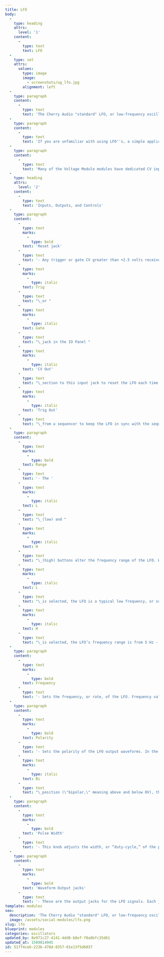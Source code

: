 ```yaml
---
title: LFO
body:
  -
    type: heading
    attrs:
      level: '1'
    content:
      -
        type: text
        text: LFO
  -
    type: set
    attrs:
      values:
        type: image
        image:
          - screenshots/ug_lfo.jpg
        alignment: left
  -
    type: paragraph
    content:
      -
        type: text
        text: 'The Cherry Audio "standard" LFO, or low-frequency oscillator, is a multi waveform, analog-style LFO. It generates six different control voltage (CV) waveforms and is capable of audio-rate modulation.'
  -
    type: paragraph
    content:
      -
        type: text
        text: 'If you are unfamiliar with using LFO''s, a simple application would be to slightly modulate an oscillator’s frequency to create vibrato (pitch modulation), or to modulate a VCA’s amplitude to create a tremolo effect (amplitude modulation). Modulating the cutoff frequency of a filter can create a dubstep-style wobble, or if modulated very slowly, long sweeping tonal shifts.'
  -
    type: paragraph
    content:
      -
        type: text
        text: 'Many of the Voltage Module modules have dedicated CV inputs, sometimes labeled as "mod" inputs, all of which can be modulated with the LFO. But remember, just because an input isn’t labeled as CV or mod, that doesn’t mean you can’t route an LFO to it! Patch away and see what happens- unexpected results are what makes modular synthesis so much fun.'
  -
    type: heading
    attrs:
      level: '2'
    content:
      -
        type: text
        text: 'Inputs, Outputs, and Controls'
  -
    type: paragraph
    content:
      -
        type: text
        marks:
          -
            type: bold
        text: 'Reset jack'
      -
        type: text
        text: '- Any trigger or gate CV greater than +2.5 volts received at this input jack will force-reset the LFO’s cycle. Connect the '
      -
        type: text
        marks:
          -
            type: italic
        text: Trig
      -
        type: text
        text: "\_or "
      -
        type: text
        marks:
          -
            type: italic
        text: Gate
      -
        type: text
        text: "\_jack in the IO Panel "
      -
        type: text
        marks:
          -
            type: italic
        text: 'CV Out'
      -
        type: text
        text: "\_section to this input jack to reset the LFO each time a new note is played, or connect the "
      -
        type: text
        marks:
          -
            type: italic
        text: 'Trig Out'
      -
        type: text
        text: "\_from a sequencer to keep the LFO in sync with the sequence."
  -
    type: paragraph
    content:
      -
        type: text
        marks:
          -
            type: bold
        text: Range
      -
        type: text
        text: '- The '
      -
        type: text
        marks:
          -
            type: italic
        text: L
      -
        type: text
        text: "\_(low) and "
      -
        type: text
        marks:
          -
            type: italic
        text: H
      -
        type: text
        text: "\_(high) buttons alter the frequency range of the LFO. When "
      -
        type: text
        marks:
          -
            type: italic
        text: L
      -
        type: text
        text: "\_is selected, the LFO is a typical low frequency, or sub-audio rate, oscillator ranging from 0.02 Hz - 10 Hz. When "
      -
        type: text
        marks:
          -
            type: italic
        text: H
      -
        type: text
        text: "\_is selected, the LFO’s frequency range is from 5 Hz - 400 Hz, making audio rate modulation possible."
  -
    type: paragraph
    content:
      -
        type: text
        marks:
          -
            type: bold
        text: Frequency
      -
        type: text
        text: '- Sets the frequency, or rate, of the LFO. Frequency values are represented in Hz, or cycles per second. In other words, 1 Hz means it takes one second to complete a full cycle of the waveform. Therefore, 2 Hz = 0.5s, 4 Hz = 0.25s etc. Don’t worry though, you don’t need to know the math because the LED beside the knob flashes to display the LFO''s current frequency.'
  -
    type: paragraph
    content:
      -
        type: text
        marks:
          -
            type: bold
        text: Polarity
      -
        type: text
        text: '- Sets the polarity of the LFO output waveforms. In the '
      -
        type: text
        marks:
          -
            type: italic
        text: Bi
      -
        type: text
        text: "\_position (\"bipolar,\" meaning above and below 0V), the LFO will output signals ranging from -5V to 5V. In the + position, the output signals will range from 0V to 5V, and in the - position, the signals will range from -5V to 0V. Note that in the + and - positions, the amplitude of the LFO has been halved, and the center point of modulation has been shifted to 2.5V or -2.5V, respectively. This can be desirable in many situations, but be cautious of using these modes with pitch modulation; if you were to create vibrato using the + mode, for example, your patch may sound great on its own, but the oscillators will actually be slightly sharp, and out of tune with the rest of the world!"
  -
    type: paragraph
    content:
      -
        type: text
        marks:
          -
            type: bold
        text: 'Pulse Width'
      -
        type: text
        text: '- This knob adjusts the width, or “duty-cycle,” of the pulse wave output. At 50%, a symmetrical square wave is produced, meaning the positive and negative portions of the cycle are equal lengths. As the knob is turned clockwise, the positive portion of the LFO cycle is increased; as it is turned counter-clockwise, the positive portion of the cycle is decreased. Be aware that the knob goes all the way to 0% and 100%- at either of these extremes, the modulation will be static.'
  -
    type: paragraph
    content:
      -
        type: text
        marks:
          -
            type: bold
        text: 'Waveform Output jacks'
      -
        type: text
        text: '- These are the output jacks for the LFO signals. Each jack outputs a different waveform and can be used simultaneously in any combination. Shape options are square, random (i.e. sample and hold), sine, ramp up, ramp down and triangle.'
template: modules
seo:
  description: 'The Cherry Audio "standard" LFO, or low-frequency oscillator, is a multi waveform, analog-style LFO.'
  image: /assets/social-modules/lfo.png
slug: lfo
blueprint: modules
categories: oscillators
updated_by: 8e971c27-4141-4dd8-b8ef-f0a8bfc35d61
updated_at: 1589814945
id: 51ff4ce6-223b-478d-8357-01e13f5d6037
---
```

